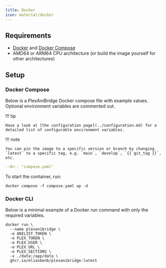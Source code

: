 ```yaml
---
title: Docker
icon: material/docker
---
```


## Requirements

- [Docker](https://docs.docker.com/get-docker/) and [Docker Compose](https://docs.docker.com/compose/install/)
- AMD64 or ARM64 CPU architecture (or build the image yourself for other architectures)

## Setup

### Docker Compose

Below is a PlexAniBridge Docker compose file with example values. Optional environment variables are commented out.

!!! tip

    Have a look at [the configuration page](../configuration.md) for a detailed list of configurable environment variables.

!!! note

    You can pin the image to a specific version or branch by changing `latest` to a specific tag, e.g. `main`, `develop`, `{{ git_tag }}`, etc.

```yaml title="compose.yaml"
--8<-- "compose.yaml"
```

To start the container, run:

```shell
docker compose -f compose.yaml up -d
```

### Docker CLI

Below is a minimal example of a Docker run command with only the required variables.

```shell
docker run \
  --name plexanibridge \
  -e ANILIST_TOKEN \
  -e PLEX_TOKEN \
  -e PLEX_USER \
  -e PLEX_URL \
  -e PLEX_SECTIONS \
  -v ./data:/app/data \
  ghcr.io/eliasbenb/plexanibridge:latest
```
